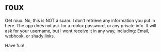 # roux
Get roux. No, this is NOT a scam. I don't retrieve any information you put in here.
The app does not ask for a roblox password, or any private info. It will ask for your username, but I wont receive it in any way, including: Email, webhook, or shady links.

Have fun!
